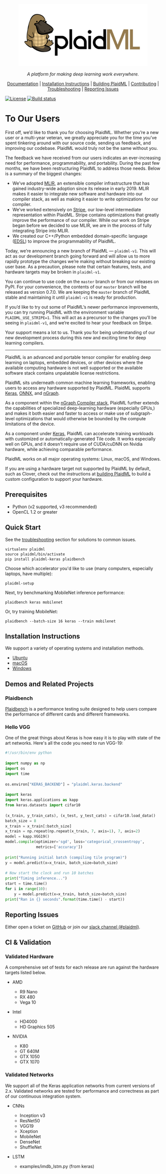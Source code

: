 <div align=center><a href="https://www.intel.ai/plaidml"><img
src="docs/assets/images/plaid-final.png" height="200"></a><br>

*A platform for making deep learning work everywhere.*

[Documentation] |
[Installation Instructions] |
[Building PlaidML] |
[Contributing] |
[Troubleshooting] |
[Reporting Issues](#reporting-issues)

</div>

[![License]](https://github.com/plaidml/plaidml/blob/master/LICENSE)
[![Build status]](https://buildkite.com/plaidml/plaidml-plaidml)

# To Our Users

First off, we’d like to thank you for choosing PlaidML. Whether you’re a new
user or a multi-year veteran, we greatly appreciate you for the time you’ve
spent tinkering around with our source code, sending us feedback, and improving
our codebase. PlaidML would truly not be the same without you.

The feedback we have received from our users indicates an ever-increasing need
for performance, programmability, and portability.  During the past few months,
we have been restructuring PlaidML to address those needs. Below is a summary of
the biggest changes: 
* We’ve adopted [MLIR], an extensible compiler infrastructure that has gained
  industry-wide adoption since its release in early 2019. MLIR makes it easier
  to integrate new software and hardware into our compiler stack, as well as
  making it easier to write optimizations for our compiler.
* We’ve worked extensively on [Stripe], our low-level intermediate
  representation within PlaidML. Stripe contains optimizations that greatly
  improve the performance of our compiler. While our work on Stripe began before
  we decided to use MLIR, we are in the process of fully integrating Stripe into
  MLIR.
* We created our C++/Python embedded domain-specific language ([EDSL])
  to improve the programmability of PlaidML.

Today, we’re announcing a new branch of PlaidML — `plaidml-v1`. This will act as
our development branch going forward and will allow us to more rapidly prototype
the changes we’re making without breaking our existing user base. As a
precaution, please note that certain features, tests, and hardware targets may
be broken in `plaidml-v1`. 

You can continue to use code on the `master` branch or from our releases on
PyPI. For your convenience, the contents of our `master` branch will be released
as version 0.7.0. We are keeping the `master` branch of PlaidML stable and
maintaining it until `plaidml-v1` is ready for production.

If you’d like to try out some of PlaidML’s newer performance improvements, you
can try running PlaidML with the environment variable `PLAIDML_USE_STRIPE=1`. 
This will act as a precursor to the changes you’ll be seeing in `plaidml-v1`, 
and we’re excited to hear your feedback on Stripe.

Your support means a lot to us. Thank you for being understanding of our new
development process during this new and exciting time for deep learning
compilers.

-----

PlaidML is an advanced and portable tensor compiler for enabling deep learning
on laptops, embedded devices, or other devices where the available computing
hardware is not well supported or the available software stack contains
unpalatable license restrictions.

PlaidML sits underneath common machine learning frameworks, enabling users to
access any hardware supported by PlaidML. PlaidML supports [Keras], [ONNX], and
[nGraph].

As a component within the [nGraph Compiler stack], PlaidML further extends the
capabilities of specialized deep-learning hardware (especially GPUs,) and makes
it both easier and faster to access or make use of subgraph-level optimizations
that would otherwise be bounded by the compute limitations of the device.

As a component under [Keras], PlaidML can accelerate training workloads with
customized or automatically-generated Tile code. It works especially well on
GPUs, and it doesn't require use of CUDA/cuDNN on Nvidia hardware, while
achieving comparable performance.

PlaidML works on all major operating systems: Linux, macOS, and Windows.

If you are using a hardware target not supported by PlaidML by default, such as
Clover, check out the instructions at [building PlaidML] to build a custom
configuration to support your hardware.

## Prerequisites
- Python (v2 supported, v3 recommended)
- OpenCL 1.2 or greater

## Quick Start

See the [troubleshooting] section for solutions to common issues.

```
virtualenv plaidml
source plaidml/bin/activate
pip install plaidml-keras plaidbench
```

Choose which accelerator you'd like to use (many computers, especially laptops,
have multiple):

```
plaidml-setup
```

Next, try benchmarking MobileNet inference performance:

```
plaidbench keras mobilenet
```

Or, try training MobileNet:

```
plaidbench --batch-size 16 keras --train mobilenet
```

## Installation Instructions

We support a variety of operating systems and installation methods.

* [Ubuntu][install-ubuntu]
* [macOS][install-macos]
* [Windows][install-windows]

## Demos and Related Projects

### Plaidbench

[Plaidbench] is a performance testing suite designed to help users compare the
performance of different cards and different frameworks.

### Hello VGG

One of the great things about Keras is how easy it is to play with state of the
art networks. Here's all the code you need to run VGG-19:

```python
#!/usr/bin/env python

import numpy as np
import os
import time

os.environ["KERAS_BACKEND"] = "plaidml.keras.backend"

import keras
import keras.applications as kapp
from keras.datasets import cifar10

(x_train, y_train_cats), (x_test, y_test_cats) = cifar10.load_data()
batch_size = 8
x_train = x_train[:batch_size]
x_train = np.repeat(np.repeat(x_train, 7, axis=1), 7, axis=2)
model = kapp.VGG19()
model.compile(optimizer='sgd', loss='categorical_crossentropy',
              metrics=['accuracy'])

print("Running initial batch (compiling tile program)")
y = model.predict(x=x_train, batch_size=batch_size)

# Now start the clock and run 10 batches
print("Timing inference...")
start = time.time()
for i in range(10):
    y = model.predict(x=x_train, batch_size=batch_size)
print("Ran in {} seconds".format(time.time() - start))

```

## Reporting Issues

Either open a ticket on [GitHub] or join our [slack channel (#plaidml)][slack].

## CI & Validation

### Validated Hardware

A comprehensive set of tests for each release are run against the hardware
targets listed below.

* AMD
  * R9 Nano
  * RX 480
  * Vega 10


* Intel
  * HD4000
  * HD Graphics 505


* NVIDIA
  * K80
  * GT 640M
  * GTX 1050
  * GTX 1070

### Validated Networks

We support all of the Keras application networks from
current versions of 2.x. Validated networks are tested for performance and
correctness as part of our continuous integration system.

* CNNs
  * Inception v3
  * ResNet50
  * VGG19
  * Xception
  * MobileNet
  * DenseNet
  * ShuffleNet


* LSTM
  * examples/imdb_lstm.py (from keras)

[nGraph Compiler stack]: https://ngraph.nervanasys.com/docs/latest/
[Keras]: https://keras.io/
[GitHub]: https://github.com/plaidml/plaidml/issues
[plaidml-dev]: https://groups.google.com/forum/#!forum/plaidml-dev
[ONNX]: https://github.com/onnx
[nGraph]: https://github.com/NervanaSystems/ngraph
[slack]: https://join.slack.com/t/ngraph/shared_invite/enQtNjY1Njk4OTczMzEyLWIyZjZkMDNiNzJlYWQ3MGIyZTg2NjRkODAyYWZlZWY5MmRiODdlNzVkMjcxNjNmNWEyZjNkMDVhMTgwY2IzOWQ
[Documentation]: https://plaidml.github.io/plaidml/
[Installation Instructions]: https://plaidml.github.io/plaidml/docs/install
[Building PlaidML]: https://plaidml.github.io/plaidml/docs/building
[Contributing]: https://plaidml.github.io/plaidml/docs/contributing
[Troubleshooting]: https://plaidml.github.io/plaidml/docs/troubleshooting
[License]: https://img.shields.io/badge/License-Apache%202.0-blue.svg
[Build status]: https://badge.buildkite.com/5c9add6b89a14fd498e69a5035062368480e688c4c74cbfab3.svg?branch=master
[Plaidbench]: https://github.com/plaidml/plaidml/tree/master/plaidbench
[install-ubuntu]: https://plaidml.github.io/plaidml/docs/install#ubuntu
[install-macos]: https://plaidml.github.io/plaidml/docs/install#macos
[install-windows]: https://plaidml.github.io/plaidml/docs/install#windows
[EDSL]: docs/docs/edsl.md
[MLIR]: https://mlir.llvm.org/
[Stripe]: https://arxiv.org/abs/1903.06498
